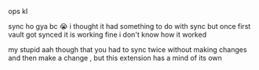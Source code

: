 ops
kl

sync ho gya bc 😭
 i thought it had something to do with sync but once first vault got synced it is working fine i don't know how it worked 
 
 my stupid aah though that you had to sync twice without making changes and then make a change , but this extension has a mind of its own
 